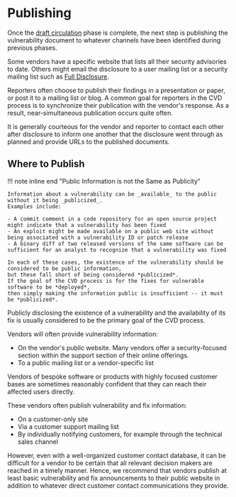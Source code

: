 # Publishing

Once the [draft circulation](public_awareness.md) phase is complete, the next step is
publishing the vulnerability document to whatever channels have been
identified during previous phases.

Some vendors have a specific website that lists all their security
advisories to date. 
Others might email the disclosure to a user mailing list or a security mailing list such as [Full Disclosure](https://seclists.org/fulldisclosure/).
    
Reporters often choose to publish their findings
in a presentation or paper, or post it to a mailing list or blog.
A common goal for reporters in the CVD process is to synchronize
their publication with the vendor's response. As a result,
near-simultaneous publication occurs quite often.

It is generally courteous for the vendor and reporter to contact each
other after disclosure to inform one another that the disclosure went
through as planned and provide URLs to the published
documents.


## Where to Publish


!!! note inline end "Public Information is not the Same as Publicity"

    Information about a vulnerability can be _available_ to the public without it being _publicized_.
    Examples include:
    
    - A commit comment in a code repository for an open source project might indicate that a vulnerability has been fixed
    - An exploit might be made available on a public web site without being associated with a vulnerability ID or patch release
    - A binary diff of two released versions of the same software can be sufficient for an analyst to recognize that a vulnerability was fixed

    In each of these cases, the existence of the vulnerability should be considered to be public information, 
    but these fall short of being considered *publicized*.
    If the goal of the CVD process is for the fixes for vulnerable software to be *deployed*,
    then simply making the information public is insufficient -- it must be *publicized*.

Publicly disclosing the existence of a vulnerability and the
availability of its fix is usually considered to be the primary goal of
the CVD process.

Vendors will often provide vulnerability information:

- On the vendor's public website. Many vendors offer a
    security-focused section within the support section of their online
    offerings.
- To a public mailing list or a vendor-specific list

Vendors of bespoke software or products with highly focused customer
bases are sometimes reasonably confident that they can reach their
affected users directly.

These vendors often publish vulnerability and fix information:

- On a customer-only site
- Via a customer support mailing list
- By individually notifying customers, for example through the
    technical sales channel

However, even with a well-organized customer contact database, it can be
difficult for a vendor to be certain that all relevant decision makers
are reached in a timely manner. Hence, we recommend that vendors publish
at least basic vulnerability and fix announcements to their public
website in addition to whatever direct customer contact communications
they provide.

